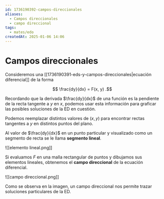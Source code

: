 ```yaml
---
id: 1736190392-campos-direccionales
aliases:
  - Campos direccionales
  - campo direccional
tags:
  - mates/edo
createdAt: 2025-01-06 14:06
---
```


# Campos direccionales

Consideremos una [[1736190391-eds-y-campos-direccionales|ecuación diferencial]] de la forma

$$
\frac{dy}{dx} = F(x, y)
.$$

Recordando que la derivada $\frac{dy}{dx}$ de una función es la pendiente de la recta tangente a $y$ en $x$, podemos usar esta información para graficar las posibles soluciones de la ED en cuestión.

Podemos reemplazar distintos valores de $(x, y)$ para encontrar rectas tangentes a $y$ en distintos puntos del plano.

Al valor de $\frac{dy}{dx}$ en un punto particular y visualizado como un segmento de recta se le llama **segmento lineal**.

![[elemento lineal.png]]

Si evaluamos $F$ en una malla rectangular de puntos y dibujamos sus elementos lineales, obtenemos el **campo direccional** de la ecuación diferencial.

![[campo direccional.png]]

Como se observa en la imagen, un campo direccional nos permite trazar soluciones particulares de la ED.
